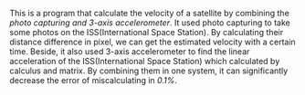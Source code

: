 This is a program that calculate the velocity of a satellite by combining the *photo capturing and 3-axis accelerometer*.
It used photo capturing to take some photos on the ISS(International Space Station). By calculating their distance difference in pixel, we can get the estimated velocity with a certain time.
Beside, it also used 3-axis accelerometer to find the linear acceleration of the ISS(International Space Station) which calculated by calculus and matrix.
By combining them in one system, it can significantly decrease the error of miscalculating in *0.1%*.
